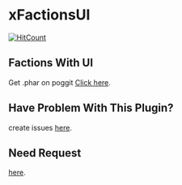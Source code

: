 # xFactionsUI
[![HitCount](http://hits.dwyl.io/xSoapers/xFactionsUI.svg)](http://hits.dwyl.io/xSoapers/xFactionsUI)

## Factions With UI

Get .phar on poggit [Click here](https://poggit.pmmp.io/ci/Muqsit/InvMenu/~).

## Have Problem With This Plugin?
create issues [here](https://github.com/xSoapers/xFactionsUI/issues).

## Need Request
[here](https://github.com/xSoapers/xFactionsUI/pulls).
